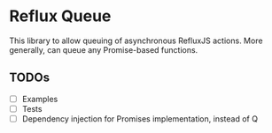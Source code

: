 # Reflux Queue

This library to allow queuing of asynchronous RefluxJS actions. More generally, can queue any Promise-based functions.

## TODOs

- [ ] Examples
- [ ] Tests
- [ ] Dependency injection for Promises implementation, instead of Q
